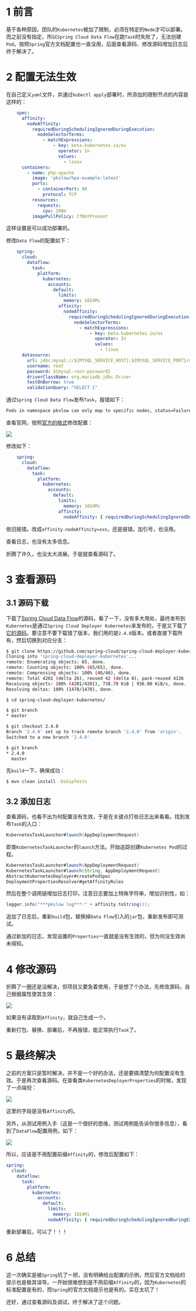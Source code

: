 # 1 前言

基于各种原因，团队的`Kubernetes`被加了限制，必须在特定的`Node`才可以部署。而之前没有指定，所以`Spring Cloud Data Flow`在跑`Task`时失败了，无法创建`Pod`。按照`Spring`官方文档配置也一直没用，后面查看源码、修改源码增加日志后终于解决了。



# 2 配置无法生效

在自己定义`yaml`文件，并通过`kubectl apply`部署时，所添加的限制节点的内容是这样的：

```yaml
    spec:
      affinity:
        nodeAffinity:
          requiredDuringSchedulingIgnoredDuringExecution:
            nodeSelectorTerms:
              - matchExpressions:
                  - key: beta.kubernetes.io/os
                    operator: In
                    values:
                      - linux
      containers:
        - name: php-apache
          image: 'pkslow/hpa-example:latest'
          ports:
            - containerPort: 80
              protocol: TCP
          resources:
            requests:
              cpu: 200m
          imagePullPolicy: IfNotPresent
```

这样设置是可以成功部署的。



修改`Data Flow`的配置如下：

```yaml
    spring:
      cloud:
        dataflow:
          task:
            platform:
              kubernetes:
                accounts:
                  default:
                    limits:
                      memory: 1024Mi
                    affinity:
                      nodeAffinity:
                        requiredDuringSchedulingIgnoredDuringExecution:
                          nodeSelectorTerms:
                            - matchExpressions:
                                - key: beta.kubernetes.io/os
                                  operator: In
                                  values:
                                    - linux
      datasource:
        url: jdbc:mysql://${MYSQL_SERVICE_HOST}:${MYSQL_SERVICE_PORT}/mysql
        username: root
        password: ${mysql-root-password}
        driverClassName: org.mariadb.jdbc.Driver
        testOnBorrow: true
        validationQuery: "SELECT 1"
```

通过`Spring Cloud Data Flow`发布`Task`，报错如下：

```bash
Pods in namespace pkslow can only map to specific nodes, status=Failure
```



查看官网，按照[官方的格式](https://docs.spring.io/spring-cloud-dataflow/docs/2.5.3.RELEASE/reference/htmlsingle/#configuration-kubernetes-deployer)修改配置：

![](https://pkslow.oss-cn-shenzhen.aliyuncs.com/images/2020/08/spring-cloud-dataflow-affinity.official-doc.png)

修改如下：

```yaml
    spring:
      cloud:
        dataflow:
          task:
            platform:
              kubernetes:
                accounts:
                  default:
                    limits:
                      memory: 1024Mi
                    affinity:
                      nodeAffinity: { requiredDuringSchedulingIgnoredDuringExecution: { nodeSelectorTerms: [ { matchExpressions: [ { key: 'beta.kubernetes.io/os', operator: 'In', values: [ 'linux']}]}]}}
```



依旧报错。改成`affinity.nodeAffinity=xxx`，还是报错。加引号，也没用。

查看日志，也没有太多信息。



折腾了许久，也没太大进展。于是就查看源码了。



# 3 查看源码

## 3.1 源码下载

下载了[Spring Cloud Data Flow](https://github.com/spring-cloud/spring-cloud-dataflow)的源码，看了一下，没有多大用处，最终发布到`Kubernetes`是通过`Spring Cloud Deployer Kubernetes`来发布的，于是又下载了[它的源码](https://github.com/spring-cloud/spring-cloud-deployer-kubernetes)。要注意不要下载错了版本，我们用的是`2.4.0`版本。或者直接下载所有，然后切换到对应分支：

```bash
$ git clone https://github.com/spring-cloud/spring-cloud-deployer-kubernetes.git
Cloning into 'spring-cloud-deployer-kubernetes'...
remote: Enumerating objects: 65, done.
remote: Counting objects: 100% (65/65), done.
remote: Compressing objects: 100% (46/46), done.
remote: Total 4201 (delta 26), reused 42 (delta 8), pack-reused 4136
Receiving objects: 100% (4201/4201), 738.79 KiB | 936.00 KiB/s, done.
Resolving deltas: 100% (1478/1478), done.

$ cd spring-cloud-deployer-kubernetes/

$ git branch
* master

$ git checkout 2.4.0
Branch '2.4.0' set up to track remote branch '2.4.0' from 'origin'.
Switched to a new branch '2.4.0'

$ git branch
* 2.4.0
  master
```

先`build`一下，确保成功：

```bash
$ mvn clean install -DskipTests
```



## 3.2 添加日志

查看源码，也看不出为何配置没有生效，于是在关键点打些日志出来看看。找到发布`Task`的入口：

```java
KubernetesTaskLauncher#launch(AppDeploymentRequest)
```

即类`KubernetesTaskLauncher`的`launch`方法。开始追踪创建`Kubernetes Pod`的过程。

```java
KubernetesTaskLauncher#launch(AppDeploymentRequest)
KubernetesTaskLauncher#launch(String, AppDeploymentRequest)
AbstractKubernetesDeployer#createPodSpec
DeploymentPropertiesResolver#getAffinityRules
```

然后在整个调用链增加日志打印，注意日志要加上特殊字符串，增加识别性，如：

```java
logger.info("***pkslow log***:" + affinity.toString());
```



追加了日志后，重新`build`包，替换掉`Data Flow`引入的`jar`包，重新发布即可测试。



通过新加的日志，发现设置的`Properties`一直就是没有生效的，但为何没生效尚未得知。



# 4 修改源码

折腾了一圈还是没解决，但项目又要急着使用，于是想了个办法，先修改源码，自己根据属性使其生效：

![](https://pkslow.oss-cn-shenzhen.aliyuncs.com/images/2020/08/spring-cloud-dataflow-affinity.change-code.png)

如果没有读取到`Affinity`，就自己生成一个。



重新打包、替换、部署后，不再报错，能正常执行`Task`了。



# 5 最终解决

之前的方案只是暂时解决，并不是一个好的办法，还是要搞清楚为何配置没有生效。于是再次查看源码。在查看类`KubernetesDeployerProperties`的时候，发现了一点端倪：

![](https://pkslow.oss-cn-shenzhen.aliyuncs.com/images/2020/08/spring-cloud-dataflow-affinity.deployer-properties.png)

这里的字段是没有`Affinity`的。



另外，从测试用例入手（这是一个很好的思维，测试用例能告诉你很多信息），看到了`DataFlow`配置用例，如下：

![](https://pkslow.oss-cn-shenzhen.aliyuncs.com/images/2020/08/spring-cloud-dataflow-affinity.test-properties.png)



所以，应该是不用配置前缀`Affinity`的，修改后配置如下：

```yaml
spring:
  cloud:
    dataflow:
      task:
        platform:
          kubernetes:
            accounts:
              default:
                limits:
                  memory: 1024Mi
                nodeAffinity: { requiredDuringSchedulingIgnoredDuringExecution: { nodeSelectorTerms: [ { matchExpressions: [ { key: 'beta.kubernetes.io/os', operator: 'In', values: [ 'linux']}]}]}}
```

重新部署后，可以了！！！



# 6 总结

这一次确实是被`Spring`坑了一把，没有明确给出配置的示例，然后官方文档给的提示也是极其误导。一开始很难想到是不用前缀`Affinity`的，因为`Kubernetes`的标准配置是有的，而`Spring`的官方文档提示也是有的。实在太坑了！

还好，通过查看源码及调试，终于解决了这个问题。

